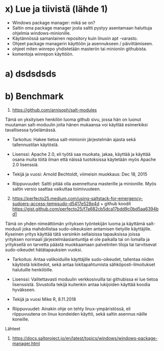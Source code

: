 # x) Lue ja tiivistä (lähde 1)

- Windows package manager: mikä se on?
- Saltin oma package manager josta saltti pystyy asentamaan haluttuja ohjelmia windows-minionille.
- Käytännössä samanlainen repository kuin linuxin apt -varasto.
- Ohjeet package managerin käyttöön ja asennukseen / päivittämiseen.
- ohjeet miten winrepo yhdistetään masteriin tai minioniin githubista.
- komentoja winrepon käyttöön.


# a) dsdsdsds


# b) Benchmark

1. https://github.com/arnisoph/salt-modules

Tämä on yksityisen henkilön luoma github sivu, jossa hän on luonut muutaman salt-moduulin joita hänen mukaansa voi käyttää esimerkiksi tavallisessa työelämässä.

- Tarkoitus: 
Hakee tietoa salt-minionin järjestelmän ajasta sekä tallennustilan käytöstä.

- Lisenssi:
Apache 2.0, eli työtä saa muokata, jakaa, käyttää ja käyttää osana muita töitä ilman että näissä tuotoksissa käytetään myös Apache 2.0 lisenssiä.

- Tekijä ja vuosi:
Arnold Bechtoldt, viimeisin muokkaus: Dec 18, 2015 

- Riippuvuudet:
Saltti pitää olla asennettuna masterille ja minionille. Myös saltin versio saattaa vaikuttaa toimivuuteen.



2. https://perfecto25.medium.com/using-saltstack-for-emergency-sudoers-access-tempsudo-d5417e528e4d + github koodit https://gist.github.com/perfecto25/f7a682cb5dca17bdd9c0bd5aa6394bd1

Tämä on yhden nimeättömän yrityksen työntekijän luoma ja käyttämä salt-moduuli joka mahdollistaa sudo-oikeuksien antamisen tietyille käyttäjille. Kyseinen yritys käyttää tätä varsinkin sellaisissa tapauksissa joissa yrityksen normaali järjestelmäasiantuntija ei ole paikalla tai on lomalla ja yrityksellä on tarvetta päästä muokkaamaan palvelinten tiloja tai tarvitsevat sudo-oikeudet hätätapauksien vuoksi.

- Tarkoitus:
  Antaa valikoiduille käyttäjille sudo-oikeudet, tallentaa niiden käytöstä lokitiedot, sekä antaa lokitapahtumista sähköposti-ilmoitukset halutuille henkilöille.

- Lisenssi:
  Valitettavasti moduulin verkkosivuilla tai githubissa ei lue tietoa lisenssistä. Sivustolla tekijä kuitenkin antaa lukijoiden käyttää koodia hyväkseen.

- Tekijä ja vuosi
  Mike R, 8.11.2018
  
- Riippuvuudet:
  Ainakin ohje on tehty linux-ympäristössä, eli riippuvuutena on linux kondeiden käyttö, sekä saltin asennus näille koneille.











































Lähteet

1. https://docs.saltproject.io/en/latest/topics/windows/windows-package-manager.html
